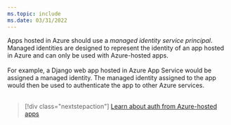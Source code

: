 ```yaml
---
ms.topic: include
ms.date: 03/31/2022
---
```

Apps hosted in Azure should use a *managed identity service principal*. Managed identities are designed to represent the identity of an app hosted in Azure and can only be used with Azure-hosted apps.<br>
<br>
For example, a Django web app hosted in Azure App Service would be assigned a managed identity. The managed identity assigned to the app would then be used to authenticate the app to other Azure services.<br>
<br>
> [!div class="nextstepaction"]
> [Learn about auth from Azure-hosted apps](../authentication-azure-hosted-apps.md)